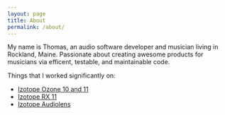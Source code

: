 ```yaml
---
layout: page
title: About
permalink: /about/
---
```


My name is Thomas, an audio software developer and musician living in Rockland, Maine. Passionate about creating awesome products for musicians via efficent, testable, and maintainable code.

Things that I worked significantly on:
- [Izotope Ozone 10 and 11](https://www.izotope.com/en/products/ozone.html)
- [Izotope RX 11](https://www.izotope.com/en/products/rx.html)
- [Izotope Audiolens](https://www.izotope.com/en/products/audiolens.html)
